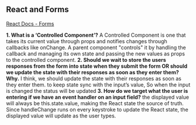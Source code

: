 ## React and Forms

[React Docs - Forms](https://reactjs.org/docs/forms.html)

**1.	What is a ‘Controlled Component’?**
A Controlled Component is one that takes its current value through props and notifies changes through callbacks like onChange. A parent component "controls" it by handling the callback and managing its own state and passing the new values as props to the controlled component.
**2. 	Should we wait to store the users responses from the form into state when they submit the form OR should we update the state with their responses as soon as they enter them? Why.**
I think, we should update the state with their responses as soon as they enter them. to keep state sync with the input’s value, So when the input is changed the status will be updated
**3. 	How do we target what the user is entering if we have an event handler on an input field?**
the displayed value will always be this.state.value, making the React state the source of truth. Since handleChange runs on every keystroke to update the React state, the displayed value will update as the user types.
